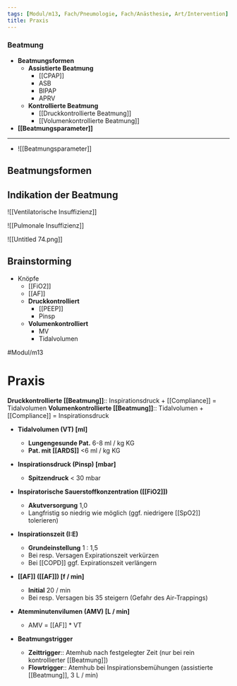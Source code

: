 ```yaml
---
tags: [Modul/m13, Fach/Pneumologie, Fach/Anästhesie, Art/Intervention]
title: Praxis
---
```

### Beatmung
- **Beatmungsformen**
	- **Assistierte Beatmung**
		- [[CPAP]]
		- ASB
		- BIPAP
		- APRV
	- **Kontrollierte Beatmung**
		- [[Druckkontrollierte Beatmung]]
		- [[Volumenkontrollierte Beatmung]]
- **[[Beatmungsparameter]]**


---
- ![[Beatmungsparameter]]
## Beatmungsformen



## Indikation der Beatmung

![[Ventilatorische Insuffizienz]]



![[Pulmonale Insuffizienz]]


![[Untitled 74.png]]

## Brainstorming

- Knöpfe
    - [[FiO2]]
    - [[AF]]
    - **Druckkontrolliert**
        - [[PEEP]]
        - Pinsp
    - **Volumenkontrolliert**
        - MV
        - Tidalvolumen

#Modul/m13

# Praxis
**Druckkontrollierte [[Beatmung]]**:: Inspirationsdruck + [[Compliance]] = Tidalvolumen
**Volumenkontrollierte [[Beatmung]]**:: Tidalvolumen + [[Compliance]] = Inspirationsdruck

- **Tidalvolumen (VT) [ml]**
    - **Lungengesunde Pat.** 6-8 ml / kg KG
    - **Pat. mit [[ARDS]]** <6 ml / kg KG
- **Inspirationsdruck (Pinsp) [mbar]**
    - **Spitzendruck** < 30 mbar


- **Inspiratorische Sauerstoffkonzentration ([[FiO2]])**
    - **Akutversorgung** 1,0
    - Langfristig so niedrig wie möglich (ggf. niedrigere [[SpO2]] tolerieren)
- **Inspirationszeit (I:E)**
    - **Grundeinstellung** 1 : 1,5
    - Bei resp. Versagen Expirationszeit verkürzen
    - Bei [[COPD]] ggf. Expirationszeit verlängern
- **[[AF]] ([[AF]]) [f / min]**
    - **Initial** 20 / min
    - Bei resp. Versagen bis 35 steigern (Gefahr des Air-Trappings)
- **Atemminutenvilumen (AMV) [L / min]**
    - AMV = [[AF]] * VT
- **Beatmungstrigger**
    - **Zeittrigger**:: Atemhub nach festgelegter Zeit (nur bei rein kontrollierter [[Beatmung]])
    - **Flowtrigger**:: Atemhub bei Inspirationsbemühungen (assistierte [[Beatmung]], 3 L / min)